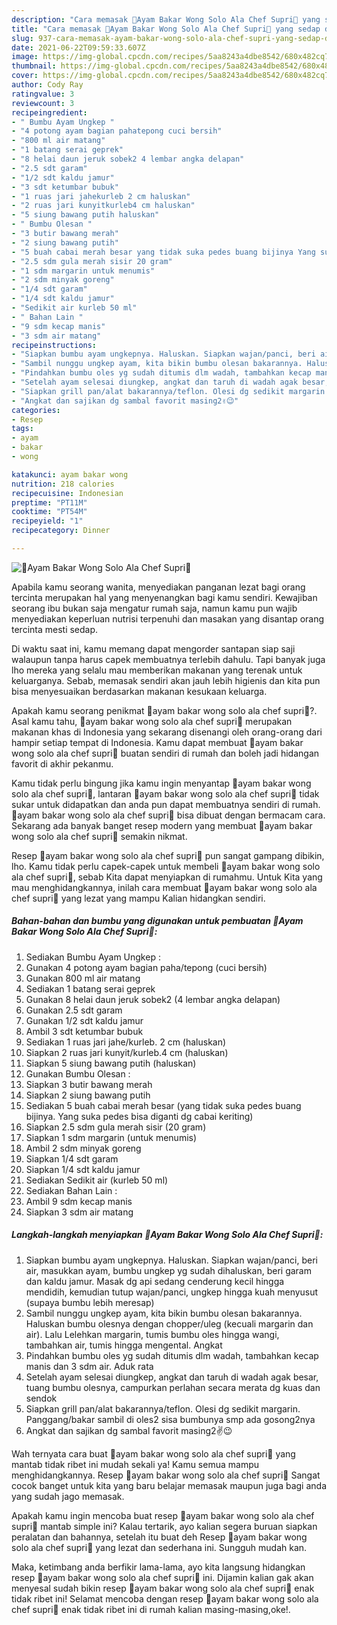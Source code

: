 ```yaml
---
description: "Cara memasak 🍗Ayam Bakar Wong Solo Ala Chef Supri🍗 yang sedap dan Mudah Dibuat"
title: "Cara memasak 🍗Ayam Bakar Wong Solo Ala Chef Supri🍗 yang sedap dan Mudah Dibuat"
slug: 937-cara-memasak-ayam-bakar-wong-solo-ala-chef-supri-yang-sedap-dan-mudah-dibuat
date: 2021-06-22T09:59:33.607Z
image: https://img-global.cpcdn.com/recipes/5aa8243a4dbe8542/680x482cq70/🍗ayam-bakar-wong-solo-ala-chef-supri🍗-foto-resep-utama.jpg
thumbnail: https://img-global.cpcdn.com/recipes/5aa8243a4dbe8542/680x482cq70/🍗ayam-bakar-wong-solo-ala-chef-supri🍗-foto-resep-utama.jpg
cover: https://img-global.cpcdn.com/recipes/5aa8243a4dbe8542/680x482cq70/🍗ayam-bakar-wong-solo-ala-chef-supri🍗-foto-resep-utama.jpg
author: Cody Ray
ratingvalue: 3
reviewcount: 3
recipeingredient:
- " Bumbu Ayam Ungkep "
- "4 potong ayam bagian pahatepong cuci bersih"
- "800 ml air matang"
- "1 batang serai geprek"
- "8 helai daun jeruk sobek2 4 lembar angka delapan"
- "2.5 sdt garam"
- "1/2 sdt kaldu jamur"
- "3 sdt ketumbar bubuk"
- "1 ruas jari jahekurleb 2 cm haluskan"
- "2 ruas jari kunyitkurleb4 cm haluskan"
- "5 siung bawang putih haluskan"
- " Bumbu Olesan "
- "3 butir bawang merah"
- "2 siung bawang putih"
- "5 buah cabai merah besar yang tidak suka pedes buang bijinya Yang suka pedes bisa diganti dg cabai keriting"
- "2.5 sdm gula merah sisir 20 gram"
- "1 sdm margarin untuk menumis"
- "2 sdm minyak goreng"
- "1/4 sdt garam"
- "1/4 sdt kaldu jamur"
- "Sedikit air kurleb 50 ml"
- " Bahan Lain "
- "9 sdm kecap manis"
- "3 sdm air matang"
recipeinstructions:
- "Siapkan bumbu ayam ungkepnya. Haluskan. Siapkan wajan/panci, beri air, masukkan ayam, bumbu ungkep yg sudah dihaluskan, beri garam dan kaldu jamur. Masak dg api sedang cenderung kecil hingga mendidih, kemudian tutup wajan/panci, ungkep hingga kuah menyusut (supaya bumbu lebih meresap)"
- "Sambil nunggu ungkep ayam, kita bikin bumbu olesan bakarannya. Haluskan bumbu olesnya dengan chopper/uleg (kecuali margarin dan air). Lalu Lelehkan margarin, tumis bumbu oles hingga wangi, tambahkan air, tumis hingga mengental. Angkat"
- "Pindahkan bumbu oles yg sudah ditumis dlm wadah, tambahkan kecap manis dan 3 sdm air. Aduk rata"
- "Setelah ayam selesai diungkep, angkat dan taruh di wadah agak besar, tuang bumbu olesnya, campurkan perlahan secara merata dg kuas dan sendok"
- "Siapkan grill pan/alat bakarannya/teflon. Olesi dg sedikit margarin. Panggang/bakar sambil di oles2 sisa bumbunya smp ada gosong2nya"
- "Angkat dan sajikan dg sambal favorit masing2✌😉"
categories:
- Resep
tags:
- ayam
- bakar
- wong

katakunci: ayam bakar wong 
nutrition: 218 calories
recipecuisine: Indonesian
preptime: "PT11M"
cooktime: "PT54M"
recipeyield: "1"
recipecategory: Dinner

---
```



![🍗Ayam Bakar Wong Solo Ala Chef Supri🍗](https://img-global.cpcdn.com/recipes/5aa8243a4dbe8542/680x482cq70/🍗ayam-bakar-wong-solo-ala-chef-supri🍗-foto-resep-utama.jpg)

Apabila kamu seorang wanita, menyediakan panganan lezat bagi orang tercinta merupakan hal yang menyenangkan bagi kamu sendiri. Kewajiban seorang ibu bukan saja mengatur rumah saja, namun kamu pun wajib menyediakan keperluan nutrisi terpenuhi dan masakan yang disantap orang tercinta mesti sedap.

Di waktu  saat ini, kamu memang dapat mengorder santapan siap saji walaupun tanpa harus capek membuatnya terlebih dahulu. Tapi banyak juga lho mereka yang selalu mau memberikan makanan yang terenak untuk keluarganya. Sebab, memasak sendiri akan jauh lebih higienis dan kita pun bisa menyesuaikan berdasarkan makanan kesukaan keluarga. 



Apakah kamu seorang penikmat 🍗ayam bakar wong solo ala chef supri🍗?. Asal kamu tahu, 🍗ayam bakar wong solo ala chef supri🍗 merupakan makanan khas di Indonesia yang sekarang disenangi oleh orang-orang dari hampir setiap tempat di Indonesia. Kamu dapat membuat 🍗ayam bakar wong solo ala chef supri🍗 buatan sendiri di rumah dan boleh jadi hidangan favorit di akhir pekanmu.

Kamu tidak perlu bingung jika kamu ingin menyantap 🍗ayam bakar wong solo ala chef supri🍗, lantaran 🍗ayam bakar wong solo ala chef supri🍗 tidak sukar untuk didapatkan dan anda pun dapat membuatnya sendiri di rumah. 🍗ayam bakar wong solo ala chef supri🍗 bisa dibuat dengan bermacam cara. Sekarang ada banyak banget resep modern yang membuat 🍗ayam bakar wong solo ala chef supri🍗 semakin nikmat.

Resep 🍗ayam bakar wong solo ala chef supri🍗 pun sangat gampang dibikin, lho. Kamu tidak perlu capek-capek untuk membeli 🍗ayam bakar wong solo ala chef supri🍗, sebab Kita dapat menyiapkan di rumahmu. Untuk Kita yang mau menghidangkannya, inilah cara membuat 🍗ayam bakar wong solo ala chef supri🍗 yang lezat yang mampu Kalian hidangkan sendiri.

<!--inarticleads1-->

##### Bahan-bahan dan bumbu yang digunakan untuk pembuatan 🍗Ayam Bakar Wong Solo Ala Chef Supri🍗:

1. Sediakan  Bumbu Ayam Ungkep :
1. Gunakan 4 potong ayam bagian paha/tepong (cuci bersih)
1. Gunakan 800 ml air matang
1. Sediakan 1 batang serai geprek
1. Gunakan 8 helai daun jeruk sobek2 (4 lembar angka delapan)
1. Gunakan 2.5 sdt garam
1. Gunakan 1/2 sdt kaldu jamur
1. Ambil 3 sdt ketumbar bubuk
1. Sediakan 1 ruas jari jahe/kurleb. 2 cm (haluskan)
1. Siapkan 2 ruas jari kunyit/kurleb.4 cm (haluskan)
1. Siapkan 5 siung bawang putih (haluskan)
1. Gunakan  Bumbu Olesan :
1. Siapkan 3 butir bawang merah
1. Siapkan 2 siung bawang putih
1. Sediakan 5 buah cabai merah besar (yang tidak suka pedes buang bijinya. Yang suka pedes bisa diganti dg cabai keriting)
1. Siapkan 2.5 sdm gula merah sisir (20 gram)
1. Siapkan 1 sdm margarin (untuk menumis)
1. Ambil 2 sdm minyak goreng
1. Siapkan 1/4 sdt garam
1. Siapkan 1/4 sdt kaldu jamur
1. Sediakan Sedikit air (kurleb 50 ml)
1. Sediakan  Bahan Lain :
1. Ambil 9 sdm kecap manis
1. Siapkan 3 sdm air matang




<!--inarticleads2-->

##### Langkah-langkah menyiapkan 🍗Ayam Bakar Wong Solo Ala Chef Supri🍗:

1. Siapkan bumbu ayam ungkepnya. Haluskan. Siapkan wajan/panci, beri air, masukkan ayam, bumbu ungkep yg sudah dihaluskan, beri garam dan kaldu jamur. Masak dg api sedang cenderung kecil hingga mendidih, kemudian tutup wajan/panci, ungkep hingga kuah menyusut (supaya bumbu lebih meresap)
1. Sambil nunggu ungkep ayam, kita bikin bumbu olesan bakarannya. Haluskan bumbu olesnya dengan chopper/uleg (kecuali margarin dan air). Lalu Lelehkan margarin, tumis bumbu oles hingga wangi, tambahkan air, tumis hingga mengental. Angkat
1. Pindahkan bumbu oles yg sudah ditumis dlm wadah, tambahkan kecap manis dan 3 sdm air. Aduk rata
1. Setelah ayam selesai diungkep, angkat dan taruh di wadah agak besar, tuang bumbu olesnya, campurkan perlahan secara merata dg kuas dan sendok
1. Siapkan grill pan/alat bakarannya/teflon. Olesi dg sedikit margarin. Panggang/bakar sambil di oles2 sisa bumbunya smp ada gosong2nya
1. Angkat dan sajikan dg sambal favorit masing2✌😉




Wah ternyata cara buat 🍗ayam bakar wong solo ala chef supri🍗 yang mantab tidak ribet ini mudah sekali ya! Kamu semua mampu menghidangkannya. Resep 🍗ayam bakar wong solo ala chef supri🍗 Sangat cocok banget untuk kita yang baru belajar memasak maupun juga bagi anda yang sudah jago memasak.

Apakah kamu ingin mencoba buat resep 🍗ayam bakar wong solo ala chef supri🍗 mantab simple ini? Kalau tertarik, ayo kalian segera buruan siapkan peralatan dan bahannya, setelah itu buat deh Resep 🍗ayam bakar wong solo ala chef supri🍗 yang lezat dan sederhana ini. Sungguh mudah kan. 

Maka, ketimbang anda berfikir lama-lama, ayo kita langsung hidangkan resep 🍗ayam bakar wong solo ala chef supri🍗 ini. Dijamin kalian gak akan menyesal sudah bikin resep 🍗ayam bakar wong solo ala chef supri🍗 enak tidak ribet ini! Selamat mencoba dengan resep 🍗ayam bakar wong solo ala chef supri🍗 enak tidak ribet ini di rumah kalian masing-masing,oke!.

